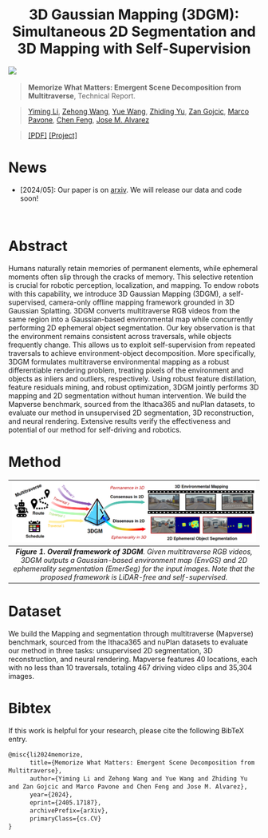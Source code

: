 <div align="center">   
  
# 3D Gaussian Mapping (3DGM): Simultaneous 2D Segmentation and 3D Mapping with Self-Supervision
</div>

![](./teaser/ithaca-loc600.gif "")

> **Memorize What Matters: Emergent Scene Decomposition from Multitraverse**, Technical Report.

> [Yiming Li](https://scholar.google.com/citations?hl=en&user=i_aajNoAAAAJ&view_op=list_works&sortby=pubdate), [Zehong Wang](), [Yue Wang](https://scholar.google.com/citations?user=v-AEFIEAAAAJ&hl=en), [Zhiding Yu](https://scholar.google.com/citations?user=1VI_oYUAAAAJ&hl=en), [Zan Gojcic](https://scholar.google.com/citations?user=8KsqL4gAAAAJ&hl=en), [Marco Pavone](https://scholar.google.com/citations?user=RhOpyXcAAAAJ&hl=en), [Chen Feng](https://scholar.google.com/citations?user=YeG8ZM0AAAAJ&hl=en), [Jose M. Alvarez](https://scholar.google.com/citations?user=Oyx-_UIAAAAJ&hl=en)

>  [[PDF]](https://arxiv.org/pdf/2405.17187) [[Project]](https://3d-gaussian-mapping.github.io/) 


# News
- [2024/05]: Our paper is on [arxiv](https://arxiv.org/abs/2405.17187). We will release our data and code soon!
</br>


# Abstract
Humans naturally retain memories of permanent elements, while ephemeral moments often slip through the cracks of memory. This selective retention is crucial for robotic perception, localization, and mapping. To endow robots with this capability, we introduce 3D Gaussian Mapping (3DGM), a self-supervised, camera-only offline mapping framework grounded in 3D Gaussian Splatting. 3DGM converts multitraverse RGB videos from the same region into a Gaussian-based environmental map while concurrently performing 2D ephemeral object segmentation. Our key observation is that the environment remains consistent across traversals, while objects frequently change. This allows us to exploit self-supervision from repeated traversals to achieve environment-object decomposition. More specifically, 3DGM formulates multitraverse environmental mapping as a robust differentiable rendering problem, treating pixels of the environment and objects as inliers and outliers, respectively. Using robust feature distillation, feature residuals mining, and robust optimization, 3DGM jointly performs 3D mapping and 2D segmentation without human intervention. We build the Mapverse benchmark, sourced from the Ithaca365 and nuPlan datasets, to evaluate our method in unsupervised 2D segmentation, 3D reconstruction, and neural rendering. Extensive results verify the effectiveness and potential of our method for self-driving and robotics. 


# Method

| ![space-1.jpg](teaser/arch.png) | 
|:--:| 
| ***Figure 1. Overall framework of 3DGM**. Given multitraverse RGB videos, 3DGM outputs a Gaussian-based environment map (EnvGS) and 2D ephemerality segmentation (EmerSeg) for the input images. Note that the proposed framework is LiDAR-free and self-supervised.* |


# Dataset

We build the Mapping and segmentation through multitraverse (Mapverse) benchmark, sourced from the Ithaca365 and nuPlan datasets to evaluate our method in three tasks: unsupervised 2D segmentation, 3D reconstruction, and neural rendering. 
Mapverse features 40 locations, each with no less than 10 traversals, totaling 467 driving video clips and 35,304 images. 

# Bibtex
If this work is helpful for your research, please cite the following BibTeX entry.

```
@misc{li2024memorize,
      title={Memorize What Matters: Emergent Scene Decomposition from Multitraverse}, 
      author={Yiming Li and Zehong Wang and Yue Wang and Zhiding Yu and Zan Gojcic and Marco Pavone and Chen Feng and Jose M. Alvarez},
      year={2024},
      eprint={2405.17187},
      archivePrefix={arXiv},
      primaryClass={cs.CV}
}
```
